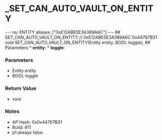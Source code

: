 # _SET_CAN_AUTO_VAULT_ON_ENTITY

--- ns: ENTITY aliases: ["0xE12ABE5E3A389A6C"] --- ## SET_CAN_AUTO_VAULT_ON_ENTITY  // 0xE12ABE5E3A389A6C 0x44767B31 void SET_CAN_AUTO_VAULT_ON_ENTITY(Entity entity, BOOL toggle);  ## Parameters * **entity**: * **toggle**:

### Parameters
* Entity entity
* BOOL toggle

### Return Value
* void

### Notes
* AP Hash: 0x0x44767B31
* Build: 811
* p1 always false.


